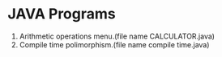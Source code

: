 # JAVA Programs
1. Arithmetic operations menu.(file name CALCULATOR.java)
2. Compile time polimorphism.(file name compile time.java)
